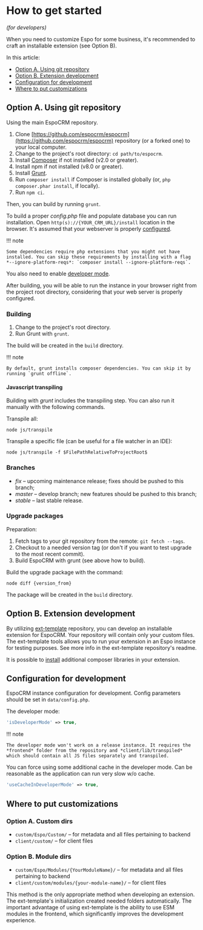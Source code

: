 # How to get started

*(for developers)*

When you need to customize Espo for some business, it's recommended to craft an installable extension (see Option B).

In this article:

* [Option A. Using git repository](#option-a-using-git-repository)
* [Option B. Extension development](#option-b-extension-development)
* [Configuration for development](#configuration-for-development)
* [Where to put customizations](#where-to-put-customizations)

## Option A. Using git repository

Using the main EspoCRM repository.

1. Clone [https://github.com/espocrm/espocrm](https://github.com/espocrm/espocrm) repository (or a forked one) to your local computer.
2. Change to the project's root directory: `cd path/to/espocrm`.
3. Install [Composer](https://getcomposer.org/doc/00-intro.md) if not installed (v2.0 or greater).
4. Install npm if not installed (v8.0 or greater).
5. Install [Grunt](https://gruntjs.com/installing-grunt).
6. Run `composer install` if Composer is installed globally (or, `php composer.phar install`, if locally).
7. Run `npm ci`.

Then, you can build by running `grunt`.

To build a proper *config.php* file and populate database you can run installation. Open `http(s)://{YOUR_CRM_URL}/install` location in the browser. It's assumed that your webserver is properly [configured](../administration/server-configuration.md).

!!! note

    Some dependencies require php extensions that you might not have installed. You can skip these requirements by installing with a flag *--ignore-platform-reqs*: `composer install --ignore-platform-reqs`.

You also need to enable [developer mode](#configuration-for-development).

After building, you will be able to run the instance in your browser right from the project root directory, considering that your web server is properly configured.

### Building

1. Change to the project's root directory.
2. Run Grunt with `grunt`.

The build will be created in the `build` directory.

!!! note

    By default, grunt installs composer dependencies. You can skip it by running `grunt offline`.


#### Javascript transpiling

Building with *grunt* includes the transpiling step. You can also run it manually with the following commands.

Transpile all:

```
node js/transpile
```

Transpile a specific file (can be useful for a file watcher in an IDE):

```
node js/transpile -f $FilePathRelativeToProjectRoot$
```

### Branches

* *fix* – upcoming maintenance release; fixes should be pushed to this branch;
* *master* – develop branch; new features should be pushed to this branch;
* *stable* – last stable release.

### Upgrade packages

Preparation:

1. Fetch tags to your git repository from the remote: `git fetch --tags`.
2. Checkout to a needed version tag (or don't if you want to test upgrade to the most recent commit).
3. Build EspoCRM with grunt (see above how to build).

Build the upgrade package with the command:

```
node diff {version_from}
```

The package will be created in the `build` directory.

## Option B. Extension development

By utilizing [ext-template](https://github.com/espocrm/ext-template) repository, you can develop an installable extension for EspoCRM. Your repository will contain only your custom files. The ext-template tools allows you to run your extension in an Espo instance for testing purposes. See more info in the ext-template repository's readme. 

It is possible to [install](autoload.md) additional composer libraries in your extension.

## Configuration for development

EspoCRM instance configuration for development. Config parameters should be set in `data/config.php`.

The developer mode:

```php
'isDeveloperMode' => true,
```

!!! note

    The developer mode won't work on a release instance. It requires the *frontend* folder from the repository and *client/lib/transpiled* which should contain all JS files separately and transpiled.

You can force using some additional cache in the developer mode. Can be reasonable as the application can run very slow w/o cache.

```php
'useCacheInDeveloperMode' => true,
```

## Where to put customizations

### Option A. Custom dirs

* `custom/Espo/Custom/` – for metadata and all files pertaining to backend
* `client/custom/` – for client files

### Option B. Module dirs

* `custom/Espo/Modules/{YourModuleName}/` – for metadata and all files pertaining to backend
* `client/custom/modules/{your-module-name}/` – for client files

This method is the only appropriate method when developing an extension. The ext-template's initialization created needed folders automatically. The important advantage of using ext-template is the ability to use ESM modules in the frontend, which significantly improves the development experience.
